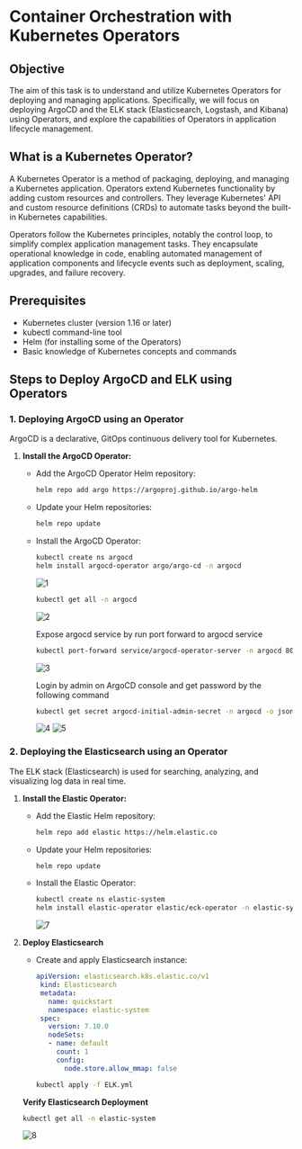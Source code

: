 # Container Orchestration with Kubernetes Operators

## Objective

The aim of this task is to understand and utilize Kubernetes Operators for deploying and managing applications. Specifically, we will focus on deploying ArgoCD and the ELK stack (Elasticsearch, Logstash, and Kibana) using Operators, and explore the capabilities of Operators in application lifecycle management.

## What is a Kubernetes Operator?

A Kubernetes Operator is a method of packaging, deploying, and managing a Kubernetes application. Operators extend Kubernetes functionality by adding custom resources and controllers. They leverage Kubernetes' API and custom resource definitions (CRDs) to automate tasks beyond the built-in Kubernetes capabilities.

Operators follow the Kubernetes principles, notably the control loop, to simplify complex application management tasks. They encapsulate operational knowledge in code, enabling automated management of application components and lifecycle events such as deployment, scaling, upgrades, and failure recovery.

## Prerequisites

- Kubernetes cluster (version 1.16 or later)
- kubectl command-line tool
- Helm (for installing some of the Operators)
- Basic knowledge of Kubernetes concepts and commands

## Steps to Deploy ArgoCD and ELK using Operators

### 1. Deploying ArgoCD using an Operator

ArgoCD is a declarative, GitOps continuous delivery tool for Kubernetes.

1. **Install the ArgoCD Operator:**
   - Add the ArgoCD Operator Helm repository:
     ```bash
     helm repo add argo https://argoproj.github.io/argo-helm
     ```
   - Update your Helm repositories:
     ```bash
     helm repo update
     ```
   - Install the ArgoCD Operator:
     ```bash
     kubectl create ns argocd
     helm install argocd-operator argo/argo-cd -n argocd
     ```
      ![1](https://github.com/marwantarek11/Ivolve-OJT/assets/167176241/d23c4bcc-f3b0-4544-a540-d33ee631a707)

     ```bash
     kubectl get all -n argocd
     ```
     ![2](https://github.com/marwantarek11/Ivolve-OJT/assets/167176241/54f5b194-2c4f-4dd7-929d-7eb36c91363d)
     
      Expose argocd service by run port forward to argocd service
        ```bash
        kubectl port-forward service/argocd-operator-server -n argocd 8080:443
        ```
      ![3](https://github.com/marwantarek11/Ivolve-OJT/assets/167176241/3a61751a-5849-4b28-b135-7e7a91dd2afb)
   
      Login by admin on ArgoCD console and get password by the following command
      ```bash
      kubectl get secret argocd-initial-admin-secret -n argocd -o jsonpath="{.data.password}" | base64 --decode
      ```
      ![4](https://github.com/marwantarek11/Ivolve-OJT/assets/167176241/429834e1-99ed-4c18-8937-2c492a1ad65e)
      ![5](https://github.com/marwantarek11/Ivolve-OJT/assets/167176241/7c25e458-74ac-430f-9dbc-b8ec5f6f4270)


### 2. Deploying the Elasticsearch using an Operator

The ELK stack (Elasticsearch) is used for searching, analyzing, and visualizing log data in real time.

1. **Install the Elastic Operator:**
   - Add the Elastic Helm repository:
     ```bash
     helm repo add elastic https://helm.elastic.co
     ```
   - Update your Helm repositories:
     ```bash
     helm repo update
     ```
   - Install the Elastic Operator:
     ```bash
     kubectl create ns elastic-system
     helm install elastic-operator elastic/eck-operator -n elastic-system
     ```
     ![7](https://github.com/marwantarek11/Ivolve-OJT/assets/167176241/a2888948-d90b-4ee3-95e0-8cd5e25d4f06)

   
2. **Deploy Elasticsearch**
   - Create and apply Elasticsearch instance:
     ```yaml
     apiVersion: elasticsearch.k8s.elastic.co/v1
      kind: Elasticsearch
      metadata:
        name: quickstart
        namespace: elastic-system
      spec:
        version: 7.10.0
        nodeSets:
        - name: default
          count: 1
          config:
            node.store.allow_mmap: false
     ```
     ```bash
     kubectl apply -f ELK.yml
     ```
   **Verify Elasticsearch Deployment**
      ```bash
      kubectl get all -n elastic-system
      ```
      ![8](https://github.com/marwantarek11/Ivolve-OJT/assets/167176241/bf9257f5-ddfb-4459-9ffe-9331386d75ec)
